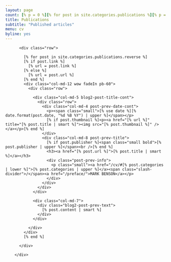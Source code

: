 ```yaml
---
layout: page
count: [% p = 0 %][% for post in site.categories.publications %][% p = p + 1 %][% end %][% p %]
title: Publications
subtitle: "Published articles"
menu: cv
byline: yes
---
```


<!-- PUBLICATIONS -->
<div class="page-section p-50-cont">
        <div class="container">

          <div class="row">

            [% for post in site.categories.publications.reverse %]
            [% if post.link %]
              [% url = post.link %]
            [% else %]
              [% url = post.url %]
            [% end %]
            <div class="col-md-12 wow fadeIn pb-60">
              <div class="row">

                <div class="col-md-5 blog2-post-title-cont">
                  <div class="row">
                    <div class="col-md-4 post-prev-date-cont">
                      <p><span class="small">[% use date %][% date.format(post.date, "%d %B %Y") | upper %]</span></p>
                      [% if post.thumbnail %]<p><a href="[% url %]" title="[% post.title | smart %]"><img src="[% post.thumbnail %]" /></a></p>[% end %]
                    </div>
                    <div class="col-md-8 post-prev-title">
                      [% if post.publisher %]<span class="small bold">[% post.publisher | upper %]</span><br />[% end %]
                      <h3><a href="[% post.url %]">[% post.title | smart %]</a></h3>
                      <div class="post-prev-info">
                        <p class="small"><a href="/cv/#[% post.categories | lower %]">[% post.categories | upper %]</a><span class="slash-divider">/</span><a href="/preface/">MARK BENSON</a></p>
                      </div>
                    </div>
                  </div>
                </div>

                <div class="col-md-7">
                  <div class="blog2-post-prev-text">
                    [% post.content | smart %]
                  </div>
                </div>

              </div>
            </div>
            [% end %]

          </div>

        </div>
</div>
<!-- END PUBLICATIONS -->
